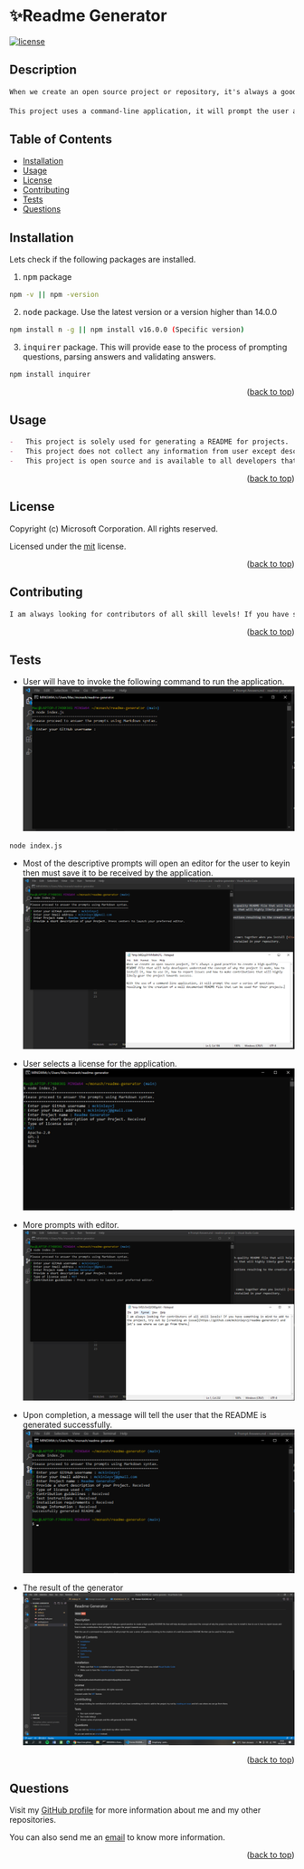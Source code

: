 
  # ✨Readme Generator
  [![license](https://img.shields.io/static/v1?label=license&message=mit&color=red)](https://choosealicense.com/licenses/mit)

  ## Description
  ```md
When we create an open source project or repository, it's always a good practice to create a high-quality <kbd>README</kbd> file that will help developers understand the concept of the purpose of the project, installation steps, usage, how to report issues and how other developers could contribute towards the success of the project.

This project uses a command-line application, it will prompt the user a series of questions resulting to the creation of a well documented <kbd>README</kbd> file that can be used for their projects/repositories.
```

  ## Table of Contents
  - [Installation](#installation)
  - [Usage](#usage)
  - [License](#license)
  - [Contributing](#contributing)
  - [Tests](#tests)
  - [Questions](#questions)

  ## Installation
  Lets check if the following packages are installed.

1. <kbd>npm</kbd> package

```bash
npm -v || npm -version
```

2. <kbd>node</kbd> package. Use the latest version or a version higher than 14.0.0

```bash
npm install n -g || npm install v16.0.0 (Specific version)
```

3. <kbd>inquirer</kbd> package. This will provide ease to the process of prompting questions, parsing answers and validating answers.

```bash
npm install inquirer
```

  <p align="right">(<a href="#top">back to top</a>)</p>

  ## Usage
  ```md
-   This project is solely used for generating a README for projects.
-   This project does not collect any information from user except descriptive texts for their projects/repositories.
-   This project is open source and is available to all developers that finds interest to enhancing features by raising [an issue](https://github.com/mckinleyvj/readme-generator/issues) or simply by [contacting me](#questions).
```

  <p align="right">(<a href="#top">back to top</a>)</p>

  ## License

  Copyright (c) Microsoft Corporation. All rights reserved.

  Licensed under the [mit](LICENSE) license.

  <p align="right">(<a href="#top">back to top</a>)</p>
  
  ## Contributing
  ```md
I am always looking for contributors of all skill levels! If you have something in mind to add to the project, try out by [creating an issue](https://github.com/mckinleyvj/readme-generator/issues) and let's see where we can go from there.
```
  
  <p align="right">(<a href="#top">back to top</a>)</p>

  ## Tests
  -   User will have to invoke the following command to run the application.
    ![Invoking the command](./assets/images/S1-Invoking.png)

```bash
node index.js
```

-   Most of the descriptive prompts will open an editor for the user to keyin then must save it to be received by the application.
    ![Entering Details to Editor](./assets/images/S2-Editor.png)

-   User selects a license for the application.
    ![License Selection](./assets/images/S3-License.png)

-   More prompts with editor.
    ![More Editors](./assets/images/S4-Editor.png)

-   Upon completion, a message will tell the user that the README is generated successfully.
    ![Success](./assets/images/S5-Complete.png)

-   The result of the generator
    ![Result](./assets/images/S6-Result.png)

  <p align="right">(<a href="#top">back to top</a>)</p>
  
  ## Questions
  
  Visit my [GitHub profile](https://github.com/mckinleyvj) for more information about me and my other repositories.

  You can also send me an <a href="mailto:mckinleyvj@gmail.com?">email</a> to know more information.

  <p align="right">(<a href="#top">back to top</a>)</p>
  
  